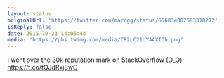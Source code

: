 ```yaml
---
layout: status
originalUrl: 'https://twitter.com/marcgg/status/656834002683318272'
isReply: false
date: 2015-10-21 14:06:44
media: 'https://pbs.twimg.com/media/CR2LC21UYAAXIOh.png'
---
```


I went over the 30k reputation mark on StackOverflow (O_O) https://t.co/tQJdRxj8wC
